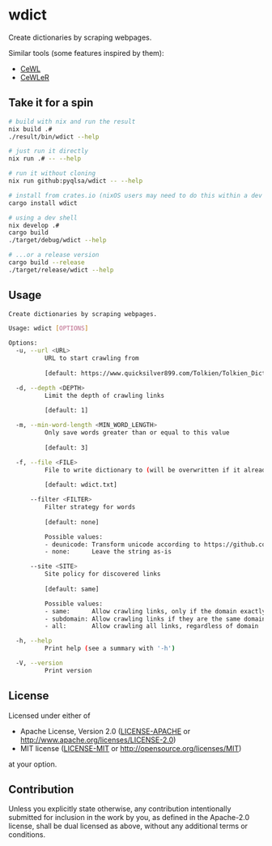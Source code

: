 # wdict
Create dictionaries by scraping webpages.

Similar tools (some features inspired by them):
- [CeWL](https://github.com/digininja/CeWL)
- [CeWLeR](https://github.com/roys/cewler)

## Take it for a spin
```bash
# build with nix and run the result
nix build .#
./result/bin/wdict --help

# just run it directly
nix run .# -- --help

# run it without cloning
nix run github:pyqlsa/wdict -- --help

# install from crates.io (nixOS users may need to do this within a dev shell)
cargo install wdict

# using a dev shell
nix develop .#
cargo build
./target/debug/wdict --help

# ...or a release version
cargo build --release
./target/release/wdict --help
```
## Usage
<!-- readme-help -->
```bash
Create dictionaries by scraping webpages.

Usage: wdict [OPTIONS]

Options:
  -u, --url <URL>
          URL to start crawling from
          
          [default: https://www.quicksilver899.com/Tolkien/Tolkien_Dictionary.html]

  -d, --depth <DEPTH>
          Limit the depth of crawling links
          
          [default: 1]

  -m, --min-word-length <MIN_WORD_LENGTH>
          Only save words greater than or equal to this value
          
          [default: 3]

  -f, --file <FILE>
          File to write dictionary to (will be overwritten if it already exists)
          
          [default: wdict.txt]

      --filter <FILTER>
          Filter strategy for words
          
          [default: none]

          Possible values:
          - deunicode: Transform unicode according to https://github.com/kornelski/deunicode
          - none:      Leave the string as-is

      --site <SITE>
          Site policy for discovered links
          
          [default: same]

          Possible values:
          - same:      Allow crawling links, only if the domain exactly matches
          - subdomain: Allow crawling links if they are the same domain or subdomains
          - all:       Allow crawling all links, regardless of domain

  -h, --help
          Print help (see a summary with '-h')

  -V, --version
          Print version

```
<!-- readme-help end -->

## License

Licensed under either of

 * Apache License, Version 2.0
   ([LICENSE-APACHE](LICENSE-APACHE) or http://www.apache.org/licenses/LICENSE-2.0)
 * MIT license
   ([LICENSE-MIT](LICENSE-MIT) or http://opensource.org/licenses/MIT)

at your option.

## Contribution

Unless you explicitly state otherwise, any contribution intentionally submitted
for inclusion in the work by you, as defined in the Apache-2.0 license, shall be
dual licensed as above, without any additional terms or conditions.

